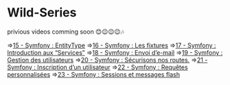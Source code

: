 # Wild-Series


privious videos comming soon 😊😉😉😉🎶



=>[15 - Symfony : EntityType](https://www.loom.com/share/65f124bb5f844d6c8b882b0847e92146)
=>[16 - Symfony : Les fixtures](https://www.loom.com/share/05fe2cba3c7b459694314a60cd2b3b10)
=>[17 - Symfony : Introduction aux “Services”](https://www.loom.com/share/9ad59b90f3e54988a729b2285bc915da)
=>[18 - Symfony : Envoi d’e-mail](https://www.loom.com/share/fc62e18bfd34439a86942abe8b8282a0)
=>[19 - Symfony : Gestion des utilisateurs](https://www.loom.com/share/3a998036e87e4b29b034f79b341ddcf5)
=>[20 - Symfony : Sécurisons nos routes.](https://www.loom.com/share/e1eb5366e3e54909a869bbacb0b281a4)
=>[21 - Symfony : Inscription d’un utilisateur](https://www.loom.com/share/c0fdd53f401341a7812e0a0a8bc87e66)
=>[22 - Symfony : Requêtes personnalisées](https://www.loom.com/share/acfcb600b63f4825b4130dc322f25dd5)
=>[23 - Symfony : Sessions et messages flash](https://www.loom.com/share/b77ad6a62d96486bac706fbc86a78c60)
